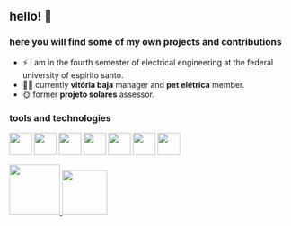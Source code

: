## hello! 👋
### here you will find some of my own projects and contributions

  - ⚡ i am in the fourth semester of electrical engineering at the federal university of espírito santo.
  - 👩‍💻 currently <b>vitória baja</b> manager and **pet elétrica** member.
  - 🌞 former **projeto solares** assessor.

### tools and technologies
<img loading="lazy" src="https://cdn.jsdelivr.net/gh/devicons/devicon/icons/arduino/arduino-original.svg" width="40" height="40"/> <img loading="lazy" src="https://cdn.jsdelivr.net/gh/devicons/devicon/icons/c/c-plain.svg" width="40" height="40"/> <img loading="lazy" src="https://cdn.jsdelivr.net/gh/devicons/devicon/icons/canva/canva-original.svg" width="40" height="40"/> <img loading="lazy" src="https://cdn.jsdelivr.net/gh/devicons/devicon/icons/embeddedc/embeddedc-original-wordmark.svg" width="40" height="40"/> <img loading="lazy" src="https://cdn.jsdelivr.net/gh/devicons/devicon/icons/figma/figma-original.svg" width="40" height="40"/> <img loading="lazy" src="https://cdn.jsdelivr.net/gh/devicons/devicon/icons/numpy/numpy-original.svg" width="40" height="40"/> <img loading="lazy" src="https://cdn.jsdelivr.net/gh/devicons/devicon/icons/python/python-original.svg" width="40" height="40"/>

<!-- ## Contatos:

<div>
<a href="https://www.youtube.com/seu-canal-youtube-aqui" target="_blank"><img loading="lazy" src="https://img.shields.io/badge/YouTube-FF0000?style=for-the-badge&logo=youtube&logoColor=white" target="_blank"></a>
<a href="https://instagram.com/seu-usuário-instagram-aqui" target="_blank"><img loading="lazy" src="https://img.shields.io/badge/-Instagram-%23E4405F?style=for-the-badge&logo=instagram&logoColor=white" target="_blank"></a>
<a href="https://www.twitch.tv/seu-usuário-aqui" target="_blank"><img loading="lazy" src="https://img.shields.io/badge/Twitch-9146FF?style=for-the-badge&logo=twitch&logoColor=white" target="_blank"></a>
<a href = "mailto:contato@seu-usuário-aqui"><img loading="lazy" src="https://img.shields.io/badge/Gmail-D14836?style=for-the-badge&logo=gmail&logoColor=white" target="_blank"></a>
<a href="https://www.linkedin.com/in/seu-usuário-linkedln-aqui" target="_blank"><img loading="lazy" src="https://img.shields.io/badge/-LinkedIn-%230077B5?style=for-the-badge&logo=linkedin&logoColor=white" target="_blank"></a>   
</div> 


https://www.alura.com.br/artigos/como-criar-um-readme-para-seu-perfil-github
-->

<div>
<a href="https://github.com/pcatrinck">
<img loading="lazy" height="90em" src="https://github-readme-stats.vercel.app/api/top-langs/?username=pcatrinck&layout=compact&langs_count=7&theme=dracula"/>
<img loading="lazy" height="80em" src="https://github-readme-stats.vercel.app/api?username=pcatrinck&show_icons=true&theme=dracula&include_all_commits=true&count_private=true"/>
</div>
